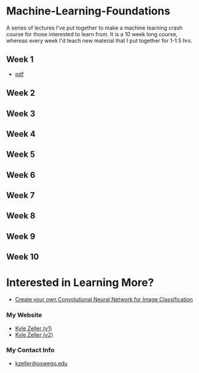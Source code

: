 # Machine-Learning-Foundations
A series of lectures I've put together to make a machine learning crash course for those interested to learn from. 
It is a 10 week long course, whereas every week I'd teach new material that I put together for 1-1.5 hrs.

## Week 1
* [pdf](https://github.com/ECE-Engineer/Machine-Learning-Foundations/blob/master/W1%20Machine%20Learning%20Lecture.pdf)

## Week 2

## Week 3

## Week 4

## Week 5

## Week 6

## Week 7

## Week 8

## Week 9

## Week 10

# Interested in Learning More?
* [Create your own Convolutional Neural Network for Image Classification](https://github.com/ECE-Engineer/CNN-TensorFlow-Tutorial/blob/master/Tensoflow%20Workshop%20%26%20Talk.pdf)

### My Website
* [Kyle Zeller (v1)](http://cs.oswego.edu/~kzeller/)
* [Kyle Zeller (v2)](https://ece-engineer.github.io/)

### My Contact Info
* kzeller@oswego.edu
